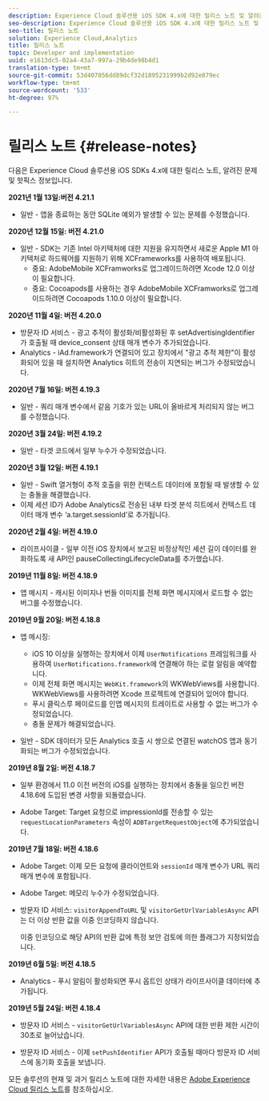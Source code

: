 ```yaml
---
description: Experience Cloud 솔루션용 iOS SDK 4.x에 대한 릴리스 노트 및 알려진 문제
seo-description: Experience Cloud 솔루션용 iOS SDK 4.x에 대한 릴리스 노트 및 알려진 문제
seo-title: 릴리스 노트
solution: Experience Cloud,Analytics
title: 릴리스 노트
topic: Developer and implementation
uuid: e1613dc5-02a4-43a7-997a-29b4de98b4d1
translation-type: tm+mt
source-git-commit: 53d407056dd89dcf32d1895231999b2d92e879ec
workflow-type: tm+mt
source-wordcount: '533'
ht-degree: 97%

---
```



# 릴리스 노트 {#release-notes}

다음은 Experience Cloud 솔루션용 iOS SDKs 4.x에 대한 릴리스 노트, 알려진 문제 및 핫픽스 정보입니다.

**2021년 1월 13일:버전 4.21.1**

* 일반 - 앱을 종료하는 동안 SQLite 예외가 발생할 수 있는 문제를 수정했습니다.

**2020년 12월 15일: 버전 4.21.0**

* 일반 - SDK는 기존 Intel 아키텍처에 대한 지원을 유지하면서 새로운 Apple M1 아키텍처로 하드웨어를 지원하기 위해 XCFrameworks를 사용하여 배포됩니다.
   * 중요: AdobeMobile XCFramworks로 업그레이드하려면 Xcode 12.0 이상이 필요합니다.
   * 중요: Cocoapods를 사용하는 경우 AdobeMobile XCFramworks로 업그레이드하려면 Cocoapods 1.10.0 이상이 필요합니다.

**2020년 11월 4일: 버전 4.20.0**

* 방문자 ID 서비스 - 광고 추적이 활성화/비활성화된 후 setAdvertisingIdentifier가 호출될 때 device_consent 상태 매개 변수가 추가되었습니다.
* Analytics - iAd.framework가 연결되어 있고 장치에서 &quot;광고 추적 제한&quot;이 활성화되어 있을 때 설치하면 Analytics 히트의 전송이 지연되는 버그가 수정되었습니다.

**2020년 7월 16일: 버전 4.19.3**

* 일반 - 쿼리 매개 변수에서 같음 기호가 있는 URL이 올바르게 처리되지 않는 버그를 수정했습니다.

**2020년 3월 24일: 버전 4.19.2**

* 일반 - 타겟 코드에서 일부 누수가 수정되었습니다.

**2020년 3월 12일: 버전 4.19.1**

* 일반 - Swift 열거형이 추적 호출을 위한 컨텍스트 데이터에 포함될 때 발생할 수 있는 충돌을 해결했습니다.
* 이제 세션 ID가 Adobe Analytics로 전송된 내부 타겟 분석 히트에서 컨텍스트 데이터 매개 변수 ‘a.target.sessionId’로 추가됩니다.

**2020년 2월 4일: 버전 4.19.0**

* 라이프사이클 - 일부 이전 iOS 장치에서 보고된 비정상적인 세션 길이 데이터를 완화하도록 새 API인 pauseCollectingLifecycleData를 추가했습니다.

**2019년 11월 8일: 버전 4.18.9**

* 앱 메시지 - 캐시된 이미지나 번들 이미지를 전체 화면 메시지에서 로드할 수 없는 버그를 수정했습니다.

**2019년 9월 20일: 버전 4.18.8**

* 앱 메시징:

   * iOS 10 이상을 실행하는 장치에서 이제 `UserNotifications` 프레임워크를 사용하여 `UserNotifications.framework`에 연결해야 하는 로컬 알림을 예약합니다.
   * 이제 전체 화면 메시지는 `WebKit.framework`의 WKWebViews를 사용합니다. WKWebViews를 사용하려면 Xcode 프로젝트에 연결되어 있어야 합니다.
   * 푸시 클릭스루 페이로드를 인앱 메시지의 트레이트로 사용할 수 없는 버그가 수정되었습니다.
   * 충돌 문제가 해결되었습니다.

* 일반 - SDK 데이터가 모든 Analytics 호출 시 쌍으로 연결된 watchOS 앱과 동기화되는 버그가 수정되었습니다.

**2019년 8월 2일: 버전 4.18.7**

* 일부 환경에서 11.0 이전 버전의 iOS를 실행하는 장치에서 충돌을 일으킨 버전 4.18.6에 도입된 변경 사항을 되돌렸습니다.

* Adobe Target: Target 요청으로 impressionId를 전송할 수 있는 `requestLocationParameters` 속성이 `ADBTargetRequestObject`에 추가되었습니다.

**2019년 7월 18일: 버전 4.18.6**

* Adobe Target: 이제 모든 요청에 클라이언트와 `sessionId` 매개 변수가 URL 쿼리 매개 변수에 포함됩니다.
* Adobe Target: 메모리 누수가 수정되었습니다.
* 방문자 ID 서비스: `visitorAppendToURL` 및 `visitorGetUrlVariablesAsync` API는 더 이상 반환 값을 이중 인코딩하지 않습니다.

   이중 인코딩으로 해당 API의 반환 값에 특정 보안 검토에 의한 플래그가 지정되었습니다.

**2019년 6월 5일: 버전 4.18.5**

* Analytics - 푸시 알림이 활성화되면 푸시 옵트인 상태가 라이프사이클 데이터에 추가됩니다.

**2019년 5월 24일: 버전 4.18.4**

* 방문자 ID 서비스 - 
   `visitorGetUrlVariablesAsync` API에 대한 반환 제한 시간이 30초로 늘어났습니다.

* 방문자 ID 서비스 - 이제 `setPushIdentifier` API가 호출될 때마다 방문자 ID 서비스에 동기화 호출을 보냅니다.

모든 솔루션의 현재 및 과거 릴리스 노트에 대한 자세한 내용은 [Adobe Experience Cloud 릴리스 노트](https://docs.adobe.com/content/help/ko-KR/release-notes/experience-cloud/current.html)를 참조하십시오.
